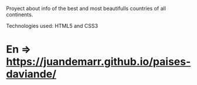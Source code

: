 Proyect about info of the best and most beautifulls countries of all continents.

Technologies used: HTML5 and CSS3

# En => https://juandemarr.github.io/paises-daviande/
